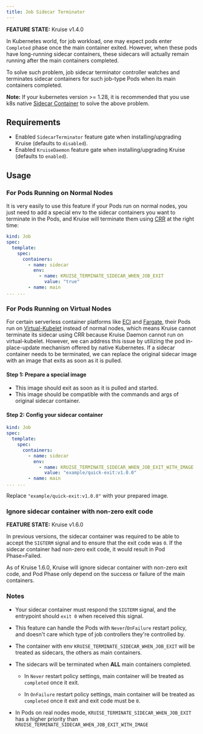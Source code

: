 ```yaml
---
title: Job Sidecar Terminator
---
```


**FEATURE STATE:** Kruise v1.4.0

In Kubernetes world, for job workload, one may expect pods enter `Completed` phase once the main container exited. However, when these pods have long-running sidecar containers, these sidecars will actually remain running after the main containers completed.

To solve such problem, job sidecar terminator controller watches and terminates sidecar containers for such job-type Pods when its main containers completed.

**Note:** If your kubernetes version >= 1.28, it is recommended that you use k8s native [Sidecar Container](https://kubernetes.io/docs/concepts/workloads/pods/sidecar-containers) to solve the above problem.

## Requirements

 - Enabled `SidecarTerminator` feature gate when installing/upgrading Kruise (defaults to `disabled`).
 - Enabled `KruiseDaemon` feature gate when installing/upgrading Kruise (defaults to `enabled`).

## Usage

### For Pods Running on Normal Nodes
It is very easily to use this feature if your Pods run on normal nodes, you just need to add a special env to the sidecar containers you want to terminate in the Pods, and Kruise will terminate them using [CRR](containerrecreaterequest.md) at the right time:

```yaml
kind: Job
spec:
  template:
    spec:
      containers:
        - name: sidecar
          env:
            - name: KRUISE_TERMINATE_SIDECAR_WHEN_JOB_EXIT
              value: "true"
        - name: main
... ...
```

### For Pods Running on Virtual Nodes
For certain serverless container platforms like [ECI](https://www.aliyun.com/product/eci) and [Fargate](https://aws.amazon.com/cn/fargate/), their Pods run on [Virtual-Kubelet](https://virtual-kubelet.io/#:~:text=Virtual%20Kubelet%20is%20an%20open,as%20serverless%20cloud%20container%20platforms.) instead of normal nodes, which means Kruise cannot terminate its sidecar using CRR because Kruise Daemon cannot run on virtual-kubelet.
However, we can address this issue by utilizing the pod in-place-update mechanism offered by native Kubernetes. If a sidecar container needs to be terminated, we can replace the original sidecar image with an image that exits as soon as it is pulled.

#### Step 1: Prepare a special image
- This image should exit as soon as it is pulled and started.
- This image should be compatible with the commands and args of original sidecar container.

#### Step 2: Config your sidecar container

```yaml
kind: Job
spec:
  template:
    spec:
      containers:
        - name: sidecar
          env:
            - name: KRUISE_TERMINATE_SIDECAR_WHEN_JOB_EXIT_WITH_IMAGE
              value: "example/quick-exit:v1.0.0"
        - name: main
... ...
```

Replace `"example/quick-exit:v1.0.0"` with your prepared image.

### Ignore sidecar container with non-zero exit code

**FEATURE STATE:** Kruise v1.6.0

In previous versions, the sidecar container was required to be able to accept the `SIGTERM` signal and to ensure that the exit code was `0`.
If the sidecar container had non-zero exit code, it would result in Pod Phase=Failed.

As of Kruise 1.6.0, Kruise will ignore sidecar container with non-zero exit code, and Pod Phase only depend on the success or failure of the main containers.

### Notes

- Your sidecar container must respond the `SIGTERM` signal, and the entrypoint should `exit 0` when received this signal.

- This feature can handle the Pods with `Never`/`OnFailure` restart policy, and doesn't care which type of job controllers they're controlled by.

- The container with env `KRUISE_TERMINATE_SIDECAR_WHEN_JOB_EXIT` will be treated as sidecars, the others as main containers.

- The sidecars will be terminated when **ALL** main containers completed.

  - In `Never` restart policy settings, main container will be treated as `completed` once it exit.

  - In `OnFailure` restart policy settings, main container will be treated as `completed` once it exit and exit code must be `0`.

- In Pods on real nodes mode, `KRUISE_TERMINATE_SIDECAR_WHEN_JOB_EXIT` has a higher priority than `KRUISE_TERMINATE_SIDECAR_WHEN_JOB_EXIT_WITH_IMAGE`
